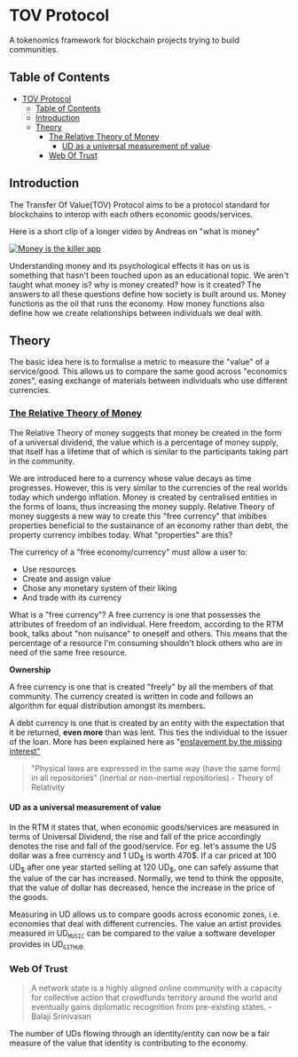 # TOV Protocol

A tokenomics framework for blockchain projects trying to build communities.

## Table of Contents

- [TOV Protocol](#tov-protocol)
  - [Table of Contents](#table-of-contents)
  - [Introduction](#introduction)
  - [Theory](#theory)
    - [The Relative Theory of Money](#the-relative-theory-of-money)
      - [UD as a universal measurement of value](#ud-as-a-universal-measurement-of-value)
    - [Web Of Trust](#web-of-trust)


## <span id="introduction">Introduction</span>
The Transfer Of Value(TOV) Protocol aims to be a protocol standard for blockchains to interop with each others economic goods/services.

Here is a short clip of a longer video by Andreas on "what is money"

[![Money is the killer app](https://github.com/AireshBhat/TOVProtocol/assets/23222537/96727c33-28b8-48cb-93ec-27a221d0972b)](https://www.youtube.com/embed/MxIrc1rxhyI?si=nMVEtFct5IjMbUva&amp;clip=Ugkxpo3Qw-kWtUMIJoW7v2K51I3AA9iKGgKi&amp;clipt=ELDqARjwpQM)


Understanding money and its psychological effects it has on us is something that hasn't been touched upon as an educational topic. We aren't taught what money is? why is money created? how is it created? The answers to all these questions define how society is built around us. Money functions as the oil that runs the economy. How money functions also define how we create relationships between individuals we deal with.

## <span id="theory">Theory<span>

The basic idea here is to formalise a metric to measure the "value" of a service/good. This allows us to compare the same good across "economics zones", easing exchange of materials between individuals who use different currencies.

### <span id="the-relative-theory-of-money">[The Relative Theory of Money](https://trm.creationmonetaire.info/index.html)<span>
The Relative Theory of money suggests that money be created in the form of a universal dividend, the value which is a percentage of money supply, that itself has a lifetime that of which is similar to the participants taking part in the community.

We are introduced here to a currency whose value decays as time progresses. However, this is very similar to the currencies of the real worlds today which undergo inflation. Money is created by centralised entities in the forms of loans, thus increasing the money supply. Relative Theory of money suggests a new way to create this "free currency" that imbibes properties beneficial to the sustainance of an economy rather than debt, the property currency imbibes today. What "properties" are this?

The currency of a "free economy/currency" must allow a user to:
* Use resources
* Create and assign value
* Chose any monetary system of their liking
* And trade with its currency

What is a "free currency"?
A free currency is one that possesses the attributes of freedom of an individual. Here freedom, according to the RTM book, talks about "non nuisance" to oneself and others. This means that the percentage of a resource I'm consuming shouldn't block others who are in need of the same free resource.

**Ownership**

A free currency is one that is created "freely" by all the members of that community. The currency created is written in code and follows an algorithm for equal distribution amongst its members. 

A debt currency is one that is created by an entity with the expectation that it be returned, **even more** than was lent. This ties the individual to the issuer of the loan. More has been explained here as "[enslavement by the missing interest"](https://trm.creationmonetaire.info/probleme-de-la-monnaie-dette.html)

>"Physical laws are expressed in the same way (have the same form) in all repositories" (inertial or non-inertial repositories) - Theory of Relativity

#### <span id="ud-as-a-universal-measurement-of-value">UD as a universal measurement of value</span>
In the RTM it states that, when economic goods/services are measured in terms of Universal Dividend, the rise and fall of the price accordingly denotes the rise and fall of the good/service. For eg. let's assume the US dollar was a free currency and 1 UD<sub>\$</sub> is worth 470\$. If a car priced at 100 UD<sub>\$</sub> after one year started selling at 120 UD<sub>\$</sub>, one can safely assume that the value of the car has increased. Normally, we tend to think the opposite, that the value of dollar has decreased, hence the increase in the price of the goods. 

Measuring in UD allows us to compare goods across economic zones, i.e. economies that deal with different currencies. The value an artist provides measured in UD<sub>`MUSIC`</sub> can be compared to the value a software developer provides in UD<sub>`GITHUB`</sub>

### <span id="web-of-trust">Web Of Trust</span>
>A network state is a highly aligned online community with a capacity for collective action that crowdfunds territory around the world and eventually gains diplomatic recognition from pre-existing states. - Balaji Srinivasan


The number of UDs flowing through an identity/entity can now be a fair measure of the value that identity is contributing to the economy.